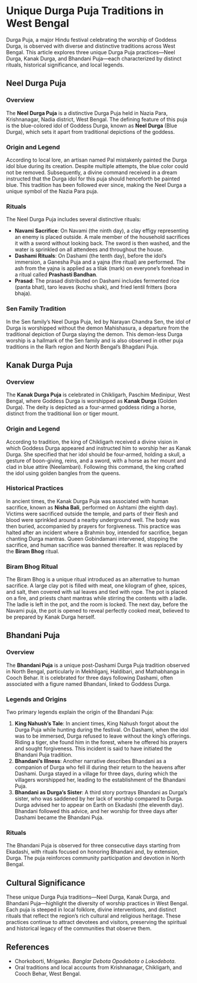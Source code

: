 # Unique Durga Puja Traditions in West Bengal

Durga Puja, a major Hindu festival celebrating the worship of Goddess Durga, is observed with diverse and distinctive traditions across West Bengal. This article explores three unique Durga Puja practices—Neel Durga, Kanak Durga, and Bhandani Puja—each characterized by distinct rituals, historical significance, and local legends.

## Neel Durga Puja

### Overview
The **Neel Durga Puja** is a distinctive Durga Puja held in Nazia Para, Krishnanagar, Nadia district, West Bengal. The defining feature of this puja is the blue-colored idol of Goddess Durga, known as **Neel Durga** (Blue Durga), which sets it apart from traditional depictions of the goddess.

### Origin and Legend
According to local lore, an artisan named Pal mistakenly painted the Durga idol blue during its creation. Despite multiple attempts, the blue color could not be removed. Subsequently, a divine command received in a dream instructed that the Durga idol for this puja should henceforth be painted blue. This tradition has been followed ever since, making the Neel Durga a unique symbol of the Nazia Para puja.

### Rituals
The Neel Durga Puja includes several distinctive rituals:
- **Navami Sacrifice**: On Navami (the ninth day), a clay effigy representing an enemy is placed outside. A male member of the household sacrifices it with a sword without looking back. The sword is then washed, and the water is sprinkled on all attendees and throughout the house.
- **Dashami Rituals**: On Dashami (the tenth day), before the idol’s immersion, a Ganesha Puja and a yajna (fire ritual) are performed. The ash from the yajna is applied as a tilak (mark) on everyone’s forehead in a ritual called **Prashasti Bandhan**.
- **Prasad**: The prasad distributed on Dashami includes fermented rice (panta bhat), taro leaves (kochu shak), and fried lentil fritters (bora bhaja).

### Sen Family Tradition
In the Sen family’s Neel Durga Puja, led by Narayan Chandra Sen, the idol of Durga is worshipped without the demon Mahishasura, a departure from the traditional depiction of Durga slaying the demon. This demon-less Durga worship is a hallmark of the Sen family and is also observed in other puja traditions in the Rarh region and North Bengal’s Bhagdani Puja.

## Kanak Durga Puja

### Overview
The **Kanak Durga Puja** is celebrated in Chikligarh, Paschim Medinipur, West Bengal, where Goddess Durga is worshipped as **Kanak Durga** (Golden Durga). The deity is depicted as a four-armed goddess riding a horse, distinct from the traditional lion or tiger mount.

### Origin and Legend
According to tradition, the king of Chikligarh received a divine vision in which Goddess Durga appeared and instructed him to worship her as Kanak Durga. She specified that her idol should be four-armed, holding a skull, a gesture of boon-giving, reins, and a sword, with a horse as her mount and clad in blue attire (Neelambari). Following this command, the king crafted the idol using golden bangles from the queens.

### Historical Practices
In ancient times, the Kanak Durga Puja was associated with human sacrifice, known as **Nisha Bali**, performed on Ashtami (the eighth day). Victims were sacrificed outside the temple, and parts of their flesh and blood were sprinkled around a nearby underground well. The body was then buried, accompanied by prayers for forgiveness. This practice was halted after an incident where a Brahmin boy, intended for sacrifice, began chanting Durga mantras. Queen Gobindamani intervened, stopping the sacrifice, and human sacrifice was banned thereafter. It was replaced by the **Biram Bhog** ritual.

### Biram Bhog Ritual
The Biram Bhog is a unique ritual introduced as an alternative to human sacrifice. A large clay pot is filled with meat, one kilogram of ghee, spices, and salt, then covered with sal leaves and tied with rope. The pot is placed on a fire, and priests chant mantras while stirring the contents with a ladle. The ladle is left in the pot, and the room is locked. The next day, before the Navami puja, the pot is opened to reveal perfectly cooked meat, believed to be prepared by Kanak Durga herself.

## Bhandani Puja

### Overview
The **Bhandani Puja** is a unique post-Dashami Durga Puja tradition observed in North Bengal, particularly in Mekhliganj, Haldibari, and Mathabhanga in Cooch Behar. It is celebrated for three days following Dashami, often associated with a figure named Bhandani, linked to Goddess Durga.

### Legends and Origins
Two primary legends explain the origin of the Bhandani Puja:
1. **King Nahush’s Tale**: In ancient times, King Nahush forgot about the Durga Puja while hunting during the festival. On Dashami, when the idol was to be immersed, Durga refused to leave without the king’s offerings. Riding a tiger, she found him in the forest, where he offered his prayers and sought forgiveness. This incident is said to have initiated the Bhandani Puja tradition.
2. **Bhandani’s Illness**: Another narrative describes Bhandani as a companion of Durga who fell ill during their return to the heavens after Dashami. Durga stayed in a village for three days, during which the villagers worshipped her, leading to the establishment of the Bhandani Puja.
3. **Bhandani as Durga’s Sister**: A third story portrays Bhandani as Durga’s sister, who was saddened by her lack of worship compared to Durga. Durga advised her to appear on Earth on Ekadashi (the eleventh day). Bhandani followed this advice, and her worship for three days after Dashami became the Bhandani Puja.

### Rituals
The Bhandani Puja is observed for three consecutive days starting from Ekadashi, with rituals focused on honoring Bhandani and, by extension, Durga. The puja reinforces community participation and devotion in North Bengal.

## Cultural Significance
These unique Durga Puja traditions—Neel Durga, Kanak Durga, and Bhandani Puja—highlight the diversity of worship practices in West Bengal. Each puja is steeped in local folklore, divine interventions, and distinct rituals that reflect the region’s rich cultural and religious heritage. These practices continue to attract devotees and visitors, preserving the spiritual and historical legacy of the communities that observe them.


## References

- Chorkoborti, Mriganko. *Banglar Debota Opodebota o Lokodebota*.
- Oral traditions and local accounts from Krishnanagar, Chikligarh, and Cooch Behar, West Bengal.

